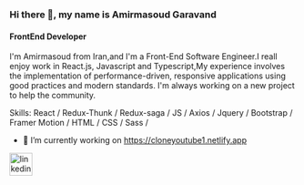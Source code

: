 
### Hi there 👋, my name is Amirmasoud Garavand
#### FrontEnd Developer


I'm Amirmasoud from Iran,and I'm a Front-End Software Engineer.I reall enjoy work in React.js, Javascript and Typescript,My experience involves the implementation of performance-driven, responsive applications using good practices and modern standards.
I'm always working on a new project to help the community.

Skills:  React / Redux-Thunk / Redux-saga / JS /  Axios /  Jquery / Bootstrap / Framer Motion  /  HTML / CSS / Sass /

- 🔭 I’m currently working on https://cloneyoutube1.netlify.app 


[<img src='https://cdn.jsdelivr.net/npm/simple-icons@3.0.1/icons/linkedin.svg' alt='linkedin' height='40'>](https://www.linkedin.com/in/https://www.linkedin.com/in/amirmasoudgaravand//)  



<!--
**amirmasoudgaravand/AmirmasoudGaravand** is a ✨ _special_ ✨ repository because its `README.md` (this file) appears on your GitHub profile.

Here are some ideas to get you started:

- 🔭 I’m currently working on ...
- 🌱 I’m currently learning ...
- 👯 I’m looking to collaborate on ...
- 🤔 I’m looking for help with ...
- 💬 Ask me about ...
- 📫 How to reach me: ...
- 😄 Pronouns: ...
- ⚡ Fun fact: ...
-->
